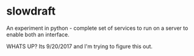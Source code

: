 # slowdraft
An experiment in python - complete set of services to run on a server to enable both an interface. 

WHATS UP? Its 9/20/2017 and I'm trying to figure this out.
